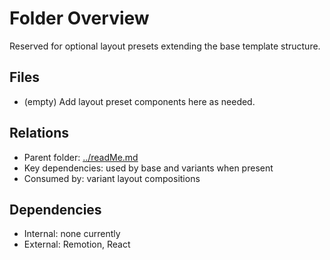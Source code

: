 # Folder Overview

Reserved for optional layout presets extending the base template structure.

## Files

- (empty) Add layout preset components here as needed.

## Relations

- Parent folder: [../readMe.md](../readMe.md)
- Key dependencies: used by base and variants when present
- Consumed by: variant layout compositions

## Dependencies

- Internal: none currently
- External: Remotion, React
